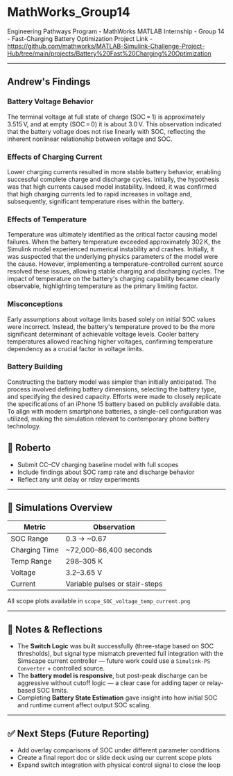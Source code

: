 # MathWorks_Group14
Engineering Pathways Program - MathWorks MATLAB Internship - Group 14 - Fast-Charging Battery Optimization
Project Link - https://github.com/mathworks/MATLAB-Simulink-Challenge-Project-Hub/tree/main/projects/Battery%20Fast%20Charging%20Optimization

---

## Andrew's Findings

### Battery Voltage Behavior

The terminal voltage at full state of charge (SOC = 1) is approximately 3.515 V, and at empty (SOC = 0) it is about 3.0 V. This observation indicated that the battery voltage does not rise linearly with SOC, reflecting the inherent nonlinear relationship between voltage and SOC.

### Effects of Charging Current

Lower charging currents resulted in more stable battery behavior, enabling successful complete charge and discharge cycles. Initially, the hypothesis was that high currents caused model instability. Indeed, it was confirmed that high charging currents led to rapid increases in voltage and, subsequently, significant temperature rises within the battery.

### Effects of Temperature

Temperature was ultimately identified as the critical factor causing model failures. When the battery temperature exceeded approximately 302 K, the Simulink model experienced numerical instability and crashes. Initially, it was suspected that the underlying physics parameters of the model were the cause. However, implementing a temperature-controlled current source resolved these issues, allowing stable charging and discharging cycles. The impact of temperature on the battery's charging capability became clearly observable, highlighting temperature as the primary limiting factor.

### Misconceptions

Early assumptions about voltage limits based solely on initial SOC values were incorrect. Instead, the battery's temperature proved to be the more significant determinant of achievable voltage levels. Cooler battery temperatures allowed reaching higher voltages, confirming temperature dependency as a crucial factor in voltage limits.

### Battery Building

Constructing the battery model was simpler than initially anticipated. The process involved defining battery dimensions, selecting the battery type, and specifying the desired capacity. Efforts were made to closely replicate the specifications of an iPhone 15 battery based on publicly available data. To align with modern smartphone batteries, a single-cell configuration was utilized, making the simulation relevant to contemporary phone battery technology.

## 🔹 Roberto
- Submit CC–CV charging baseline model with full scopes
- Include findings about SOC ramp rate and discharge behavior
- Reflect any unit delay or relay experiments

---

## 📘 Simulations Overview

| Metric        | Observation                          |
|---------------|--------------------------------------|
| SOC Range     | 0.3 → ~0.67                          |
| Charging Time | ~72,000–86,400 seconds              |
| Temp Range    | 298–305 K                            |
| Voltage       | 3.2–3.65 V                           |
| Current       | Variable pulses or stair-steps       |

All scope plots available in `scope_SOC_voltage_temp_current.png`

---

## 🔬 Notes & Reflections

- The **Switch Logic** was built successfully (three-stage based on SOC thresholds), but signal type mismatch prevented full integration with the Simscape current controller — future work could use a `Simulink-PS Converter` + controlled source.
- The **battery model is responsive**, but post-peak discharge can be aggressive without cutoff logic — a clear case for adding taper or relay-based SOC limits.
- Completing **Battery State Estimation** gave insight into how initial SOC and runtime current affect output SOC scaling.

---

## ✅ Next Steps (Future Reporting)

- Add overlay comparisons of SOC under different parameter conditions
- Create a final report doc or slide deck using our current scope plots
- Expand switch integration with physical control signal to close the loop


